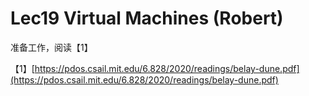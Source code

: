 # Lec19 Virtual Machines \(Robert\)

准备工作，阅读【1】

【1】[https://pdos.csail.mit.edu/6.828/2020/readings/belay-dune.pdf](https://pdos.csail.mit.edu/6.828/2020/readings/belay-dune.pdf)


